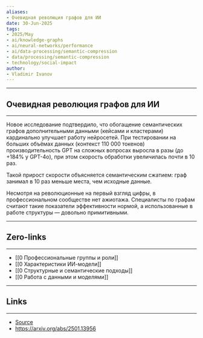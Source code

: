 ```yaml
---
aliases: 
- Очевидная революция графов для ИИ 
date: 30-Jun-2025
tags:
- 2025/May
- ai/knowledge-graphs
- ai/neural-networks/performance
- ai/data-processing/semantic-compression
- data/processing/semantic-compression
- technology/social-impact
author:
- Vladimir Ivanov
---
```

-----
##  Очевидная революция графов для ИИ 
-----
Новое исследование подтвердило, что обогащение семантических графов дополнительными данными (кейсами и кластерами) кардинально улучшает работу нейросетей. При тестировании на больших объёмах данных (контекст 110 000 токенов) производительность GPT на сложных вопросах выросла в разы (до +184% у GPT-4o), при этом скорость обработки увеличилась почти в 10 раз.

Такой прирост скорости объясняется семантическим сжатием: граф занимал в 10 раз меньше места, чем исходные данные.

Несмотря на революционные на первый взгляд цифры, в профессиональном сообществе нет ажиотажа. Специалисты по графам считают такие показатели эффективности нормой, а использованные в работе структуры — довольно примитивными.

---
## Zero-links
---
- [[0 Профессиональные группы и роли]]
- [[0 Характеристики ИИ-модели]]
- [[0 Структурные и семантические подходы]]
- [[0 Работа с данными и моделями]]

---
## Links
---
- [Source](https://t.me/turboproject/1695)
- https://arxiv.org/abs/2501.13956